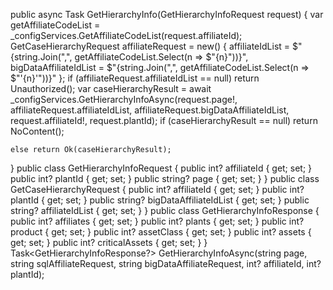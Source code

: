 public async Task<IActionResult> GetHierarchyInfo(GetHierarchyInfoRequest request)
{
    var getAffiliateCodeList = _configServices.GetAffiliateCodeList(request.affiliateId);
    GetCaseHierarchyRequest affiliateRequest = new()
    {
        affiliateIdList = $"{string.Join(",", getAffiliateCodeList.Select(n => $"{n}"))}",
        bigDataAffiliateIdList = $"{string.Join(",", getAffiliateCodeList.Select(n => $"'{n}'"))}"
    };
    if (affiliateRequest.affiliateIdList == null) return Unauthorized();
    var caseHierarchyResult = await _configServices.GetHierarchyInfoAsync(request.page!, affiliateRequest.affiliateIdList, affiliateRequest.bigDataAffiliateIdList, request.affiliateId!, request.plantId);
    if (caseHierarchyResult == null) return NoContent();

    else return Ok(caseHierarchyResult);

}
 public class GetHierarchyInfoRequest
 {
     public int? affiliateId { get; set; }
     public int? plantId { get; set; }
     public string? page { get; set; }
 }
  public class GetCaseHierarchyRequest
 {
     public int? affiliateId { get; set; }
     public int? plantId { get; set; }
     public string? bigDataAffiliateIdList {  get; set; }
     public string? affiliateIdList { get; set; }
 }
 public class GetHierarchyInfoResponse
{
    public int? affiliates { get; set; }
    public int? plants { get; set; }
    public int? product { get; set; }
    public int? assetClass { get; set; }
    public int? assets { get; set; }
    public int?  criticalAssets { get; set; }
}
Task<GetHierarchyInfoResponse?> GetHierarchyInfoAsync(string page, string sqlAffiliateRequest, string bigDataAffiliateRequest, int? affiliateId, int? plantId);
